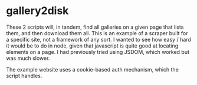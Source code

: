 gallery2disk
============

These 2 scripts will, in tandem, find all galleries on a given page that lists them,
and then download them all.  This is an example of a scraper built for a specific site, not a framework of any sort. 
I wanted to see how easy / hard it would be to do in node, given that javascript is quite good at locating elements on a page.  I had previously tried using JSDOM, which worked but was much slower.

The example website uses a cookie-based auth mechanism, which the script handles.
